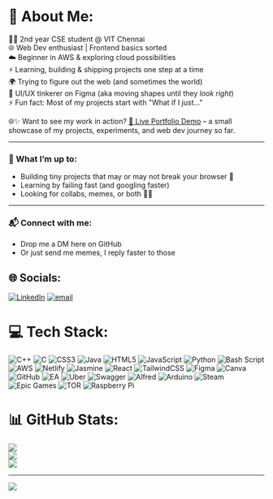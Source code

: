 # 💫 About Me:
👨‍💻 2nd year CSE student @ VIT Chennai  <br>🌐 Web Dev enthusiast | Frontend basics sorted  <br>☁️ Beginner in AWS & exploring cloud possibilities  <br>⚡ Learning, building & shipping projects one step at a time<br>
🌍 Trying to figure out the web (and sometimes the world) <br>
🎨 UI/UX tinkerer on Figma (aka moving shapes until they *look right*)  
⚡ Fun fact: Most of my projects start with "What if I just..."  

🌐✨ Want to see my work in action? [🚀 Live Portfolio Demo](https://portfolio-shubham-mitra.netlify.app/) – a small showcase of my projects, experiments, and web dev journey so far.  

---

### 🌱 What I’m up to:
- Building tiny projects that may or may not break your browser 🚀  
- Learning by failing fast (and googling faster)  
- Looking for collabs, memes, or both 🤝😂  

---

### 📬 Connect with me:
- Drop me a DM here on GitHub  
- Or just send me memes, I reply faster to those  


## 🌐 Socials:
[![LinkedIn](https://img.shields.io/badge/LinkedIn-%230077B5.svg?logo=linkedin&logoColor=white)](https://linkedin.com/in/https://www.linkedin.com/in/shubham-kumar-mitra-335626336/) [![email](https://img.shields.io/badge/Email-D14836?logo=gmail&logoColor=white)](mailto:work.shubham.dev@gmail.com) 

# 💻 Tech Stack:
![C++](https://img.shields.io/badge/c++-%2300599C.svg?style=for-the-badge&logo=c%2B%2B&logoColor=white) ![C](https://img.shields.io/badge/c-%2300599C.svg?style=for-the-badge&logo=c&logoColor=white) ![CSS3](https://img.shields.io/badge/css3-%231572B6.svg?style=for-the-badge&logo=css3&logoColor=white) ![Java](https://img.shields.io/badge/java-%23ED8B00.svg?style=for-the-badge&logo=openjdk&logoColor=white) ![HTML5](https://img.shields.io/badge/html5-%23E34F26.svg?style=for-the-badge&logo=html5&logoColor=white) ![JavaScript](https://img.shields.io/badge/javascript-%23323330.svg?style=for-the-badge&logo=javascript&logoColor=%23F7DF1E) ![Python](https://img.shields.io/badge/python-3670A0?style=for-the-badge&logo=python&logoColor=ffdd54) ![Bash Script](https://img.shields.io/badge/bash_script-%23121011.svg?style=for-the-badge&logo=gnu-bash&logoColor=white) ![AWS](https://img.shields.io/badge/AWS-%23FF9900.svg?style=for-the-badge&logo=amazon-aws&logoColor=white) ![Netlify](https://img.shields.io/badge/netlify-%23000000.svg?style=for-the-badge&logo=netlify&logoColor=#00C7B7) ![Jasmine](https://img.shields.io/badge/jasmine-%238A4182.svg?style=for-the-badge&logo=jasmine&logoColor=white) ![React](https://img.shields.io/badge/react-%2320232a.svg?style=for-the-badge&logo=react&logoColor=%2361DAFB) ![TailwindCSS](https://img.shields.io/badge/tailwindcss-%2338B2AC.svg?style=for-the-badge&logo=tailwind-css&logoColor=white) ![Figma](https://img.shields.io/badge/figma-%23F24E1E.svg?style=for-the-badge&logo=figma&logoColor=white) ![Canva](https://img.shields.io/badge/Canva-%2300C4CC.svg?style=for-the-badge&logo=Canva&logoColor=white) ![GitHub](https://img.shields.io/badge/github-%23121011.svg?style=for-the-badge&logo=github&logoColor=white) ![EA](https://img.shields.io/badge/ea-%23000000.svg?style=for-the-badge&logo=ea&logoColor=white) ![Uber](https://img.shields.io/badge/Uber-%23000000.svg?style=for-the-badge&logo=Uber&logoColor=white) ![Swagger](https://img.shields.io/badge/-Swagger-%23Clojure?style=for-the-badge&logo=swagger&logoColor=white) ![Alfred](https://img.shields.io/badge/alfred-%235C1F87.svg?style=for-the-badge&logo=alfred) ![Arduino](https://img.shields.io/badge/-Arduino-00979D?style=for-the-badge&logo=Arduino&logoColor=white) ![Steam](https://img.shields.io/badge/steam-%23000000.svg?style=for-the-badge&logo=steam&logoColor=white) ![Epic Games](https://img.shields.io/badge/epicgames-%23313131.svg?style=for-the-badge&logo=epicgames&logoColor=white) ![TOR](https://img.shields.io/badge/tor-%237E4798.svg?style=for-the-badge&logo=tor-project&logoColor=white) ![Raspberry Pi](https://img.shields.io/badge/-Raspberry_Pi-C51A4A?style=for-the-badge&logo=Raspberry-Pi)
# 📊 GitHub Stats:
![](https://github-readme-stats.vercel.app/api?username=mitra9917&theme=dark&hide_border=false&include_all_commits=false&count_private=false)<br/>
![](https://nirzak-streak-stats.vercel.app/?user=mitra9917&theme=dark&hide_border=false)<br/>
![](https://github-readme-stats.vercel.app/api/top-langs/?username=mitra9917&theme=dark&hide_border=false&include_all_commits=false&count_private=false&layout=compact)

---
[![](https://visitcount.itsvg.in/api?id=mitra9917&icon=0&color=1)](https://visitcount.itsvg.in)

<!-- Proudly created with GPRM ( https://gprm.itsvg.in ) -->
